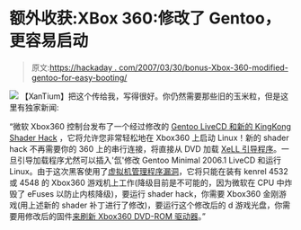 # 额外收获:XBox 360:修改了 Gentoo，更容易启动

> 原文:[https://hackaday . com/2007/03/30/bonus-Xbox-360-modified-gentoo-for-easy-booting/](https://hackaday.com/2007/03/30/bonus-xbox-360-modified-gentoo-for-easier-booting/)

![](../Images/30d0bcff5c62078e1b3a8ea0f90f085a.png)
【XanTium】把这个传给我，写得很好。你仍然需要那些旧的玉米粒，但是这里有独家新闻:

“微软 Xbox360 控制台发布了一个经过修改的 [Gentoo LiveCD 和新的 KingKong Shader Hack](http://www.xbox-scene.com/xbox1data/sep/EEZVkkupVEVlxmFhzE.php) ，它将允许您非常轻松地在 Xbox360 上启动 Linux！新的 shader hack 不再需要你的 360 上的串行连接，将直接从 DVD 加载 [XeLL 引导程序](http://www.xbox-scene.com/xbox1data/sep/EEZuFZpZFEucRywmpU.php)。一旦引导加载程序尤然可以插入'氙'修改 Gentoo Minimal 2006.1 LiveCD 和运行 Linux。由于这次黑客使用了[虚拟机管理程序漏洞](http://www.xbox-scene.com/xbox1data/sep/EEZkykVkkFmojzapEq.php)，它将只能在装有 kenrel 4532 或 4548 的 Xbox360 游戏机上工作(降级目前是不可能的，因为微软在 CPU 中炸毁了 eFuses 以防止内核降级)，要运行 shader hack，你需要 Xbox360 金刚游戏(用上述新的 shader 补丁进行了修改)，要运行这个修改后的 d 游戏光盘，你需要用修改后的固件[来刷新 Xbox360 DVD-ROM 驱动器](http://forums.xbox-scene.com/index.php?showtopic=513412)。”